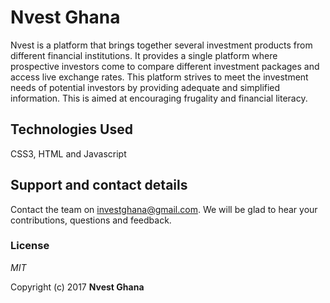 # Nvest Ghana

Nvest is a platform that brings together several investment products from different financial institutions. It provides a single platform where prospective investors come to compare different investment packages and access live exchange rates. This platform strives to meet the investment needs of potential investors by providing adequate and simplified information. This is aimed at encouraging frugality and financial literacy.

## Technologies Used

CSS3, HTML and Javascript

## Support and contact details

Contact the team on investghana@gmail.com. We will be glad to hear your contributions, questions and feedback.

### License

_MIT_

Copyright (c) 2017 **Nvest Ghana**
